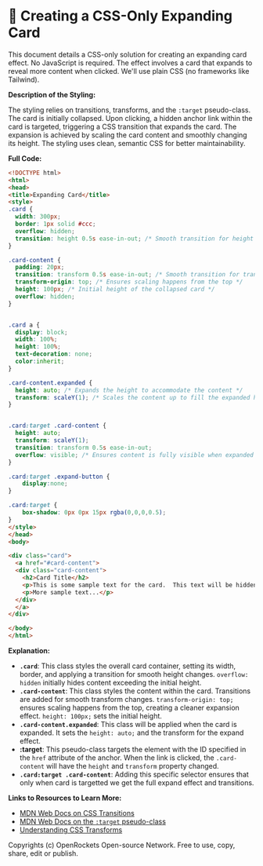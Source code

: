 # 🐞 Creating a CSS-Only Expanding Card


This document details a CSS-only solution for creating an expanding card effect.  No JavaScript is required.  The effect involves a card that expands to reveal more content when clicked.  We'll use plain CSS (no frameworks like Tailwind).

**Description of the Styling:**

The styling relies on transitions, transforms, and the `:target` pseudo-class. The card is initially collapsed. Upon clicking, a hidden anchor link within the card is targeted, triggering a CSS transition that expands the card.  The expansion is achieved by scaling the card content and smoothly changing its height.  The styling uses clean, semantic CSS for better maintainability.


**Full Code:**

```html
<!DOCTYPE html>
<html>
<head>
<title>Expanding Card</title>
<style>
.card {
  width: 300px;
  border: 1px solid #ccc;
  overflow: hidden;
  transition: height 0.5s ease-in-out; /* Smooth transition for height changes */
}

.card-content {
  padding: 20px;
  transition: transform 0.5s ease-in-out; /* Smooth transition for transform */
  transform-origin: top; /* Ensures scaling happens from the top */
  height: 100px; /* Initial height of the collapsed card */
  overflow: hidden;
}


.card a {
  display: block;
  width: 100%;
  height: 100%;
  text-decoration: none;
  color:inherit;
}

.card-content.expanded {
  height: auto; /* Expands the height to accommodate the content */
  transform: scaleY(1); /* Scales the content up to fill the expanded height */
}


.card:target .card-content {
  height: auto;
  transform: scaleY(1);
  transition: transform 0.5s ease-in-out;
  overflow: visible; /* Ensures content is fully visible when expanded */
}

.card:target .expand-button {
    display:none;
}

.card:target {
    box-shadow: 0px 0px 15px rgba(0,0,0,0.5);
}
</style>
</head>
<body>

<div class="card">
  <a href="#card-content">
  <div class="card-content">
    <h2>Card Title</h2>
    <p>This is some sample text for the card.  This text will be hidden until the card is expanded.</p>
    <p>More sample text...</p>
  </div>
  </a>
</div>

</body>
</html>
```

**Explanation:**

*   **`.card`**:  This class styles the overall card container, setting its width, border, and applying a transition for smooth height changes.  `overflow: hidden` initially hides content exceeding the initial height.
*   **`.card-content`**: This class styles the content within the card.  Transitions are added for smooth transform changes. `transform-origin: top;` ensures scaling happens from the top, creating a cleaner expansion effect.  `height: 100px;` sets the initial height.
*   **`.card-content.expanded`**: This class will be applied when the card is expanded.  It sets the `height: auto;` and the transform for the expand effect.
*   **:target**: This pseudo-class targets the element with the ID specified in the `href` attribute of the anchor. When the link is clicked, the `.card-content` will have the `height` and `transform` property changed.
* **`.card:target .card-content`**: Adding this specific selector ensures that only when card is targetted we get the full expand effect and transitions.


**Links to Resources to Learn More:**

*   [MDN Web Docs on CSS Transitions](https://developer.mozilla.org/en-US/docs/Web/CSS/CSS_Transitions/Using_CSS_transitions)
*   [MDN Web Docs on the `:target` pseudo-class](https://developer.mozilla.org/en-US/docs/Web/CSS/:target)
*   [Understanding CSS Transforms](https://css-tricks.com/almanac/properties/t/transform/)


Copyrights (c) OpenRockets Open-source Network. Free to use, copy, share, edit or publish.

